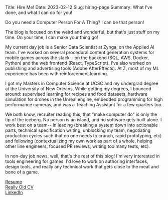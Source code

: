 Title: Hire Me!
Date: 2023-02-12
Slug: hiring-page
Summary: What I've done, and what I can do for you!

Do you need a Computer Person For A Thing? I can be that person! 

The blog is focused on the weird and wonderful, but that's just stuff on my time. On your time, I can make your thing go!

My current day job is a Senior Data Scientist at Zynga, on the Applied AI team. I've worked on several procedural content generation systems for mobile games across the stack-- on the backend (SQL, AWS, Docker, Python) and the web frontend (React, TypeScript). I've also worked on publishing and advertising tools (Adobe AfterEffects). At Z, most of my ML experience has been with reinforcement learning.

I got my Masters in Computer Science at UCSC and my undergrad degree at the University of New Orleans. While getting my degrees, I bounced around: supervised learning for recipes and food datasets, hardware simulation for drones in the Unreal engine, embedded programming for high performance cameras, and was a Teaching Assistant for a few quarters too.

We both know, recruiter reading this, that "make computer do" is only the tip of the iceberg. No person is an island, and no software gets built alone. I work best on a team-- in leading (breaking a system down into actionable parts, technical specification writing, unblocking my team, negotiating production cycles such that no one needs to crunch, rapid prototyping, etc) and following (contextualizing my own work as part of a whole, helping other line engineers, focused PR reviews, writing too many tests, etc).

In non-day job news, well, that's the rest of this blog! I'm very interested in tools engineering for games. I'd love to work on authoring interfaces, design tools, and really any technical work that gets close to the meat and bone of a game.

[Resume]()  
[Really Old CV]()  
[LinkedIn](https://www.linkedin.com/in/johnathan-pagnutti-2a3346107/)  